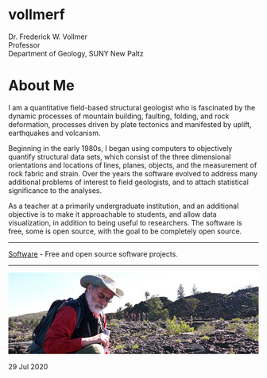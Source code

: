 # vollmerf

Dr. Frederick W. Vollmer  
Professor  
Department of Geology, SUNY New Paltz 

# About Me

I am a quantitative field-based structural geologist who is fascinated by the dynamic processes of mountain building, faulting, folding, and rock deformation, processes driven by plate tectonics and manifested by uplift, earthquakes and volcanism. 

Beginning in the early 1980s, I began using computers to objectively quantify structural data sets, which consist of the three dimensional orientations and locations of lines, planes, objects, and the measurement of rock fabric and strain. Over the years the software evolved to address many additional problems of interest to field geologists, and to attach statistical significance to the analyses.

As a teacher at a primarily undergraduate institution, and an additional objective is to make it approachable to students, and allow data visualization, in addition to being useful to researchers. The software is free, some is open source, with the goal to be completely open source. 

---

[Software](software/) - Free and open source software projects.

---

![DocV](images/docv_craters_800x260.jpg)

29 Jul 2020